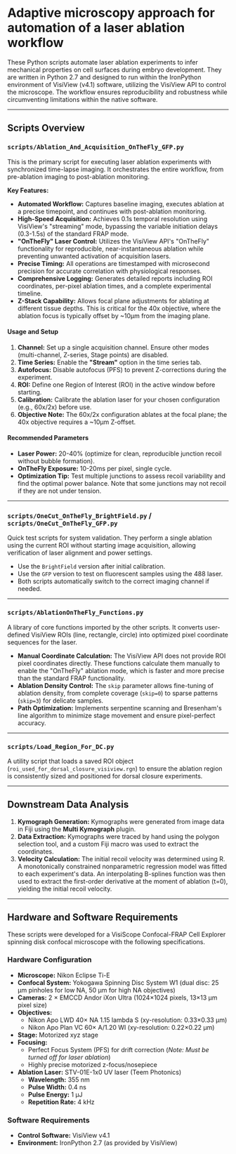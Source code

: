# Adaptive microscopy approach for automation of a laser ablation workflow

These Python scripts automate laser ablation experiments to infer mechanical properties on cell surfaces during embryo development. They are written in Python 2.7 and designed to run within the IronPython environment of VisiView (v4.1) software, utilizing the VisiView API to control the microscope. The workflow ensures reproducibility and robustness while circumventing limitations within the native software.

---

## Scripts Overview

### `scripts/Ablation_And_Acquisition_OnTheFly_GFP.py`
This is the primary script for executing laser ablation experiments with synchronized time-lapse imaging. It orchestrates the entire workflow, from pre-ablation imaging to post-ablation monitoring.

**Key Features:**
*   **Automated Workflow:** Captures baseline imaging, executes ablation at a precise timepoint, and continues with post-ablation monitoring.
*   **High-Speed Acquisition:** Achieves 0.1s temporal resolution using VisiView's "streaming" mode, bypassing the variable initiation delays (0.3-1.5s) of the standard FRAP mode.
*   **"OnTheFly" Laser Control:** Utilizes the VisiView API's "OnTheFly" functionality for reproducible, near-instantaneous ablation while preventing unwanted activation of acquisition lasers.
*   **Precise Timing:** All operations are timestamped with microsecond precision for accurate correlation with physiological responses.
*   **Comprehensive Logging:** Generates detailed reports including ROI coordinates, per-pixel ablation times, and a complete experimental timeline.
*   **Z-Stack Capability:** Allows focal plane adjustments for ablating at different tissue depths. This is critical for the 40x objective, where the ablation focus is typically offset by ~10µm from the imaging plane.

#### Usage and Setup
1.  **Channel:** Set up a single acquisition channel. Ensure other modes (multi-channel, Z-series, Stage points) are disabled.
2.  **Time Series:** Enable the **"Stream"** option in the time series tab.
3.  **Autofocus:** Disable autofocus (PFS) to prevent Z-corrections during the experiment.
4.  **ROI:** Define one Region of Interest (ROI) in the active window before starting.
5.  **Calibration:** Calibrate the ablation laser for your chosen configuration (e.g., 60x/2x) before use.
6.  **Objective Note:** The 60x/2x configuration ablates at the focal plane; the 40x objective requires a ~10µm Z-offset.

#### Recommended Parameters
*   **Laser Power:** 20-40% (optimize for clean, reproducible junction recoil without bubble formation).
*   **OnTheFly Exposure:** 10-20ms per pixel, single cycle.
*   **Optimization Tip:** Test multiple junctions to assess recoil variability and find the optimal power balance. Note that some junctions may not recoil if they are not under tension.

---

### `scripts/OneCut_OnTheFly_BrightField.py` / `scripts/OneCut_OnTheFly_GFP.py`
Quick test scripts for system validation. They perform a single ablation using the current ROI without starting image acquisition, allowing verification of laser alignment and power settings.
*   Use the `BrightField` version after initial calibration.
*   Use the `GFP` version to test on fluorescent samples using the 488 laser.
*   Both scripts automatically switch to the correct imaging channel if needed.

---

### `scripts/AblationOnTheFly_Functions.py`
A library of core functions imported by the other scripts. It converts user-defined VisiView ROIs (line, rectangle, circle) into optimized pixel coordinate sequences for the laser.

*   **Manual Coordinate Calculation:** The VisiView API does not provide ROI pixel coordinates directly. These functions calculate them manually to enable the "OnTheFly" ablation mode, which is faster and more precise than the standard FRAP functionality.
*   **Ablation Density Control:** The `skip` parameter allows fine-tuning of ablation density, from complete coverage (`skip=0`) to sparse patterns (`skip=3`) for delicate samples.
*   **Path Optimization:** Implements serpentine scanning and Bresenham's line algorithm to minimize stage movement and ensure pixel-perfect accuracy.

---

### `scripts/Load_Region_For_DC.py`
A utility script that loads a saved ROI object (`roi_used_for_dorsal_closure_visiview.rgn`) to ensure the ablation region is consistently sized and positioned for dorsal closure experiments.

---

## Downstream Data Analysis

1.  **Kymograph Generation:** Kymographs were generated from image data in Fiji using the **Multi Kymograph** plugin.
2.  **Data Extraction:** Kymographs were traced by hand using the polygon selection tool, and a custom Fiji macro was used to extract the coordinates.
3.  **Velocity Calculation:** The initial recoil velocity was determined using R. A monotonically constrained nonparametric regression model was fitted to each experiment's data. An interpolating B-splines function was then used to extract the first-order derivative at the moment of ablation (t=0), yielding the initial recoil velocity.

---

## Hardware and Software Requirements

These scripts were developed for a VisiScope Confocal-FRAP Cell Explorer spinning disk confocal microscope with the following specifications.

### Hardware Configuration
*   **Microscope:** Nikon Eclipse Ti-E
*   **Confocal System:** Yokogawa Spinning Disc System W1 (dual disc: 25 µm pinholes for low NA, 50 µm for high NA objectives)
*   **Cameras:** 2 × EMCCD Andor iXon Ultra (1024×1024 pixels, 13×13 μm pixel size)
*   **Objectives:**
    *   Nikon Apo LWD 40× NA 1.15 lambda S (xy-resolution: 0.33×0.33 µm)
    *   Nikon Apo Plan VC 60× A/1.20 WI (xy-resolution: 0.22×0.22 µm)
*   **Stage:** Motorized xyz stage
*   **Focusing:**
    *   Perfect Focus System (PFS) for drift correction (*Note: Must be turned off for laser ablation*)
    *   Highly precise motorized z-focus/nosepiece
*   **Ablation Laser:** STV-01E-1x0 UV laser (Teem Photonics)
    *   **Wavelength:** 355 nm
    *   **Pulse Width:** 0.4 ns
    *   **Pulse Energy:** 1 µJ
    *   **Repetition Rate:** 4 kHz

### Software Requirements
*   **Control Software:** VisiView v4.1
*   **Environment:** IronPython 2.7 (as provided by VisiView)
